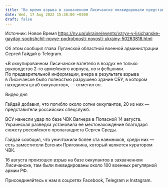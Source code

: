 ```yaml
---
title: "Во время взрыва в захваченном Лисичанске ликвидировали представителей ФСБ РФ — Гайдай"
date: Wed, 17 Aug 2022 15:38:00 +0300
draft: false
---
```

Источник: Новое Время https://nv.ua/ukraine/events/vzryv-v-lisichanske-gayday-soobshchil-novye-podrobnosti-novosti-ukrainy-50263818.html


 Об этом сообщил глава Луганской областной военной администрации Сергей Гайдай в Telegram.

«В оккупированном Лисичанске взлетело в воздух не только руководство 2-го армейского корпуса, но и фсбшники. По предварительной информации, вчера в результате взрыва в Лисичанске было полностью разрушено здание СБУ, в котором находился штаб оккупантов», — отметил он.

 Видео дня   

Гайдай добавил, что погибло около сотни оккупантов, 20 из них — представители российских спецслужб.

ВСУ нанесли удар по базе ЧВК Вагнера в Попасной 14 августа. Украинская разведка установила ее местонахождение благодаря сюжету российского пропагандиста Сергея Среды.

Гайдай сообщил, что уничтожили более ста наемников, среди них — есть заместители Евгения Пригожина, который является куратором ЧВК.

16 августа произошел взрыв на базе оккупантов в захваченном Лисичанске, там были ликвидированы около 100 военных регулярной армии РФ.

Присоединяйтесь к нам в соцсетях Facebook, Telegram и Instagram.
